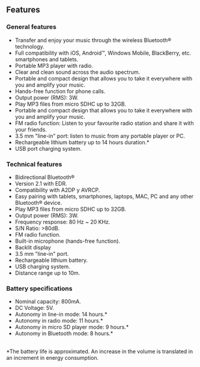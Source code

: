 ## Features

### General features

- Transfer and enjoy your music through the wireless Bluetooth® technology.
- Full compatibility with iOS, Android™, Windows Mobile, BlackBerry, etc. smartphones and tablets.
- Portable MP3 player with radio.
- Clear and clean sound across the audio spectrum.
- Portable and compact design that allows you to take it everywhere with you and amplify your music.
- Hands-free function for phone calls.
- Output power (RMS): 3W.
- Play MP3 files from micro SDHC up to 32GB.
- Portable and compact design that allows you to take it everywhere with you and amplify your music.
- FM radio function: Listen to your favourite radio station and share it with your friends.
- 3.5 mm "line-in" port: listen to music from any portable player or PC.
- Rechargeable lithium battery up to 14 hours duration.*
- USB port charging system.


### Technical features

- Bidirectional Bluetooth®
- Version 2.1 with EDR.
- Compatibility with A2DP y AVRCP.
- Easy pairing with tablets, smartphones, laptops, MAC, PC and any other Bluetooth® device.
- Play MP3 files from micro SDHC up to 32GB.
- Output power (RMS): 3W.
- Frequency response: 80 Hz ~ 20 KHz.
- S/N Ratio: >80dB.
- FM radio function.
- Built-in microphone (hands-free function).
- Backlit display
- 3.5 mm "line-in" port.
- Rechargeable lithium battery.
- USB charging system.
- Distance range up to 10m.


### Battery specifications

- Nominal capacity: 800mA.
- DC Voltage: 5V.
- Autonomy in line-in mode: 14 hours.*
- Autonomy in radio mode: 11 hours.*
- Autonomy in micro SD player mode: 9 hours.*
- Autonomy in Bluetooth mode: 8 hours.*

<br/>
*The battery life is approximated. An increase in the volume is translated in an increment in energy consumption.
